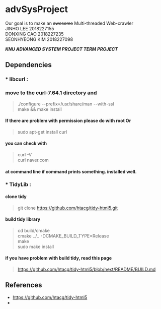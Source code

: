 # advSysProject

Our goal is to make an ~~awesome~~ Multi-threaded Web-crawler  
JINHO LEE 2018227155  
DONXING CAO 2018227235  
SEONHYEONG KIM 2018227098  

***KNU ADVANCED SYSTEM PROJECT TERM PROJECT***

    
## Dependencies
###  * libcurl : 
### move to the curl-7.64.1 directory and  
> ./configure --prefix=/usr/share/man --with-ssl  
> make && make install  
#### If there are problem with permission please do with root Or  

> sudo apt-get install curl  
#### you can check with  
> curl -V  
> curl naver.com  
#### at command line if command prints something. installed well.  


###  * TidyLib :  
#### clone tidy 
> git clone https://github.com/htacg/tidy-html5.git  
#### build tidy library  
> cd build/cmake  
> cmake ../.. -DCMAKE_BUILD_TYPE=Release  
> make  
> sudo make install  
#### if you have problem with build tidy, read this page
> https://github.com/htacg/tidy-html5/blob/next/README/BUILD.md
## References  
* https://github.com/htacg/tidy-html5
* 
